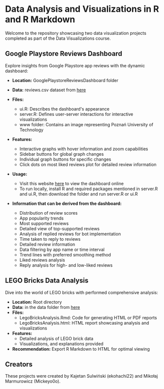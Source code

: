 # Data Analysis and Visualizations in R and R Markdown

Welcome to the repository showcasing two data visualization projects completed as part of the Data Visualizations course.


## Google Playstore Reviews Dashboard

Explore insights from Google Playstore app reviews with the dynamic dashboard:

* <b>Location:</b> GooglePlaystoreReviewsDashboard folder

* <b>Data:</b> reviews.csv dataset from [here](https://www.kaggle.com/datasets/prakharrathi25/google-play-store-reviews)

* <b>Files:</b>
    * ui.R: Describes the dashboard's appearance
    * server.R: Defines user-server interactions for interactive visualizations
    * www folder: Contains an image representing Poznań University of Technology

* <b>Features:</b>
    * Interactive graphs with hover information and zoom capabilities
    * Sidebar buttons for global graph changes
    * Individual graph buttons for specific changes
    * Click dots on most liked reviews plot for detailed review information

* <b>Usage:</b>
    * Visit this website [here](https://mickeyoo.shinyapps.io/GooglePlaystoreReviewsDashboard/) to view the dashboard online
    * To run locally, install R and required packages mentioned in server.R and ui.R, then download the folder and run server.R or ui.R

* <b>Information that can be derived from the dashboard:</b>
    * Distribution of review scores
    * App popularity trends
    * Most supported reviews
    * Detailed view of top-supported reviews
    * Analysis of replied reviews for bot implementation
    * Time taken to reply to reviews
    * Detailed review information
    * Data filtering by app name or time interval
    * Trend lines with preferred smoothing method
    * Liked reviews analysis
    * Reply analysis for high- and low-liked reviews

## LEGO Bricks Data Analysis

Dive into the world of LEGO bricks with performed comprehensive analysis:

* <b>Location:</b> Root directory
* <b>Data:</b> in the data folder from [here](https://rebrickable.com/downloads/)
* <b>Files:</b>
    * LegoBricksAnalysis.Rmd: Code for generating HTML or PDF reports
    * LegoBricksAnalysis.html: HTML report showcasing analysis and visualizations
* <b>Features:</b>
    * Detailed analysis of LEGO brick data
    * Visualizations, and explanations provided
* <b>Recommendation:</b> Export R Markdown to HTML for optimal viewing


## Creators 
These projects were created by Kajetan Sulwiński (ekohachi22) and Mikołaj Marmurowicz (Mickeyo0o).
